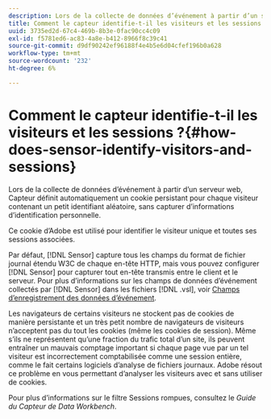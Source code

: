 ```yaml
---
description: Lors de la collecte de données d’événement à partir d’un serveur web, Capteur définit automatiquement un cookie persistant pour chaque visiteur contenant un petit identifiant aléatoire, sans capturer d’informations d’identification personnelle.
title: Comment le capteur identifie-t-il les visiteurs et les sessions ?
uuid: 3735ed2d-67c4-469b-8b3e-0fac90cc4c09
exl-id: f5781ed6-ac83-4a8e-b412-8966f8c39c41
source-git-commit: d9df90242ef96188f4e4b5e6d04cfef196b0a628
workflow-type: tm+mt
source-wordcount: '232'
ht-degree: 6%

---
```


# Comment le capteur identifie-t-il les visiteurs et les sessions ?{#how-does-sensor-identify-visitors-and-sessions}

Lors de la collecte de données d’événement à partir d’un serveur web, Capteur définit automatiquement un cookie persistant pour chaque visiteur contenant un petit identifiant aléatoire, sans capturer d’informations d’identification personnelle.

Ce cookie d’Adobe est utilisé pour identifier le visiteur unique et toutes ses sessions associées.

Par défaut, [!DNL Sensor] capture tous les champs du format de fichier journal étendu W3C de chaque en-tête HTTP, mais vous pouvez configurer [!DNL Sensor] pour capturer tout en-tête transmis entre le client et le serveur. Pour plus d’informations sur les champs de données d’événement collectés par [!DNL Sensor] dans les fichiers [!DNL .vsl], voir [Champs d’enregistrement des données d’événement](../../home/c-snsr-ovrvw/c-evnt-data-rcd-flds/c-evnt-data-rcd-flds.md#concept-ed2a8797cb5b4995b55ffd50a9f12a44).

Les navigateurs de certains visiteurs ne stockent pas de cookies de manière persistante et un très petit nombre de navigateurs de visiteurs n’acceptent pas du tout les cookies (même les cookies de session). Même s’ils ne représentent qu’une fraction du trafic total d’un site, ils peuvent entraîner un mauvais comptage important si chaque page vue par un tel visiteur est incorrectement comptabilisée comme une session entière, comme le fait certains logiciels d’analyse de fichiers journaux. Adobe résout ce problème en vous permettant d’analyser les visiteurs avec et sans utiliser de cookies.

Pour plus d’informations sur le filtre Sessions rompues, consultez le *Guide du Capteur de Data Workbench*.

